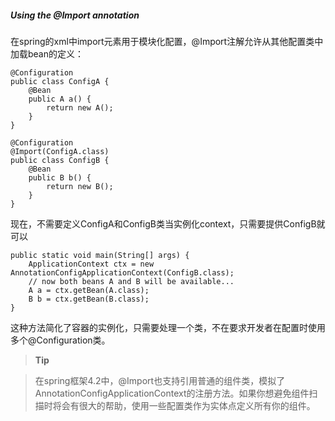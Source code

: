 ##### Using the @Import annotation

在spring的xml中import元素用于模块化配置，@Import注解允许从其他配置类中加载bean的定义：

```
@Configuration
public class ConfigA {
    @Bean
    public A a() {
        return new A();
    }
}

@Configuration
@Import(ConfigA.class)
public class ConfigB {
    @Bean
    public B b() {
        return new B();
    }
}
```

现在，不需要定义ConfigA和ConfigB类当实例化context，只需要提供ConfigB就可以

```
public static void main(String[] args) {
    ApplicationContext ctx = new AnnotationConfigApplicationContext(ConfigB.class);
    // now both beans A and B will be available...
    A a = ctx.getBean(A.class);
    B b = ctx.getBean(B.class);
}
```

这种方法简化了容器的实例化，只需要处理一个类，不在要求开发者在配置时使用多个@Configuration类。

>**Tip**

>在spring框架4.2中，@Import也支持引用普通的组件类，模拟了AnnotationConfigApplicationContext的注册方法。如果你想避免组件扫描时将会有很大的帮助，使用一些配置类作为实体点定义所有你的组件。
